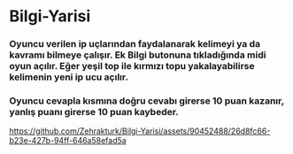 <h1>Bilgi-Yarisi</h1>

<h3>Oyuncu verilen ip uçlarından faydalanarak kelimeyi ya da kavramı bilmeye çalışır. Ek Bilgi butonuna tıkladığında midi oyun açılır. Eğer yeşil top ile kırmızı topu yakalayabilirse kelimenin yeni ip ucu açılır.</h3>
<h3>Oyuncu cevapla kısmına doğru cevabı girerse 10 puan kazanır, yanlış puanı girerse 10 puan kaybeder.</h3>

https://github.com/Zehrakturk/Bilgi-Yarisi/assets/90452488/26d8fc66-b23e-427b-94ff-646a58efad5a



